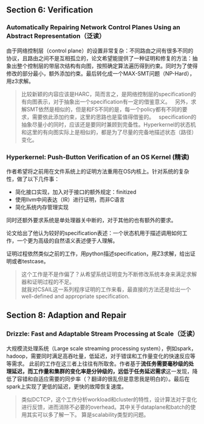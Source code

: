 ## Section 6: Verification

### Automatically Repairing Network Control Planes Using an Abstract Representation（泛读）
由于网络控制层（control plane）的设置非常复杂：不同路由之间有很多不同的协议，且路由之间不是互相孤立的，论文希望能提供了一种证明和修复的方法：抽象出整个控制层的带层次结构有向图，按照确定算法遍历得到约束。同时为了使得修改的部分最小，额外添加约束。最后转化成一个MAX-SMT问题（NP-Hard），用z3求解。

> 比较新颖的内容应该是HARC，简而言之，是网络控制层的specification的有向图表示，对于抽象出一个specification有一定的借鉴意义。  
> 另外，求解SMT依然是相似的，但是和FS不同的是，每一个policy都有不同的要求，需要依此添加约束，这里的思路也是蛮值得借鉴的。  
> specification的抽象尽量小的同时，应该还是要同时兼顾到完备性。Hyperkernel的状态机和这里的有向图实际上是相似的，都是为了尽量的完备地描述状态（路径）变化。

### Hyperkernel: Push-Button Verification of an OS Kernel (精读)
作者希望将之前用在文件系统上的证明方法重用在OS内核上。针对系统的复杂性，做了以下几件事：
- 简化接口实现，加入对于接口的额外规定：finitized
- 使用llvm中间表达（IR）进行证明，而非C语言
- 简化系统内存管理实现

同时还额外要求系统是单处理器关中断的，对于其他的也有额外的要求。

论文给出了他认为较好的specification表述：一个状态机用于描述调用如何工作，一个更为高级的自然语义表述便于人理解。

证明过程依然类似之前的工作，用python描述specification，用Z3求解，给出证明或者testcase。

> 这个工作是不是作偏了？从希望系统证明变为不断修改系统本身来满足求解器和证明过程的不足。  
> 就我对CSAIL这一系列程序证明的工作来看，最直接的方法还是给出一个well-defined and appropriate specification.

## Section 8: Adaption and Repair
### Drizzle: Fast and Adaptable Stream Processing at Scale（泛读）
大规模流处理系统（Large scale streaming processing system），例如spark，hadoop，需要同时满足高吞吐量，低延迟，对于错误和工作量变化的快速反应等等需求。
此前的工作在这三者上往往有所取舍。作者基于**流任务需要毫秒级的处理延迟，而工作量和集群的变化率是分钟级的，远低于任务延迟需求**这一发现，降低了容错和自适应需要的同步率（？翻译的很乱但是意思我是明白的）。最后在spark上实现了更低的延迟，更快的故障恢复速度。
> 类似DCTCP，这个工作分析workload和cluster的特性，设计算法对于变化进行反馈，进而消除不必要的overhead。其中关于dataplane和batch的使用其实可以多了解一下。
> 算是scalability类型的问题。
